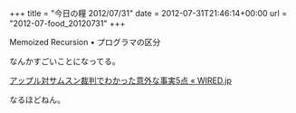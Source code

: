 +++
title = "今日の糧 2012/07/31"
date = 2012-07-31T21:46:14+00:00
url = "2012-07-food_20120731"
+++

<section> 

<div>
  Memoized Recursion • プログラマの区分
</div>

なんかすごいことになってる。 </section> <section> 

<div>
  <a href="http://wired.jp/2012/07/31/apple-reveals-for-monday-trial/">アップル対サムスン裁判でわかった意外な事実5点 « WIRED.jp</a>
</div>

なるほどねん。 </section>